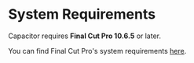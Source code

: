 # System Requirements

Capacitor requires **Final Cut Pro 10.6.5** or later.

You can find Final Cut Pro's system requirements [here](https://www.apple.com/au/final-cut-pro/specs/).